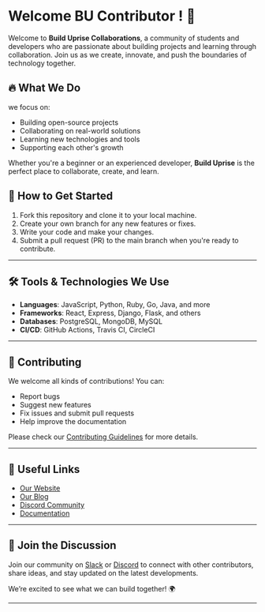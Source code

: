 # Welcome BU Contributor ! 🚀

Welcome to **Build Uprise Collaborations**, a community of students and developers who are passionate about building projects and learning through collaboration. Join us as we create, innovate, and push the boundaries of technology together.

## 🔥 What We Do

 we focus on:
- Building open-source projects
- Collaborating on real-world solutions
- Learning new technologies and tools
- Supporting each other's growth

Whether you're a beginner or an experienced developer, **Build Uprise** is the perfect place to collaborate, create, and learn.

## 🚀 How to Get Started

1. Fork this repository and clone it to your local machine.
2. Create your own branch for any new features or fixes.
3. Write your code and make your changes.
4. Submit a pull request (PR) to the main branch when you're ready to contribute.

---

## 🛠 Tools & Technologies We Use

- **Languages**: JavaScript, Python, Ruby, Go, Java, and more
- **Frameworks**: React, Express, Django, Flask, and others
- **Databases**: PostgreSQL, MongoDB, MySQL
- **CI/CD**: GitHub Actions, Travis CI, CircleCI


---

## 🤝 Contributing

We welcome all kinds of contributions! You can:
- Report bugs
- Suggest new features
- Fix issues and submit pull requests
- Help improve the documentation

Please check our [Contributing Guidelines](CONTRIBUTING.md) for more details.

---

## 🔗 Useful Links

- [Our Website](https://www.example.com)
- [Our Blog](https://www.example.com/blog)
- [Discord Community](https://discord.gg/example)
- [Documentation](https://www.example.com/docs)

---

## 💬 Join the Discussion

Join our community on [Slack](https://slack.com) or [Discord](https://discord.com) to connect with other contributors, share ideas, and stay updated on the latest developments.

We’re excited to see what we can build together! 🌍

---
